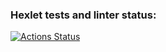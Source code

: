 ### Hexlet tests and linter status:
[![Actions Status](https://github.com/Sofushkins/qa-engineer-project-84/actions/workflows/hexlet-check.yml/badge.svg)](https://github.com/Sofushkins/qa-engineer-project-84/actions)